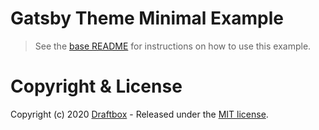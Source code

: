 # Gatsby Theme Minimal Example

> See the [base README](https://github.com/draftbox-co/gatsby-ghost-novela-starter/blob/master/README.md) for instructions on how to use this example.

# Copyright & License

Copyright (c) 2020 [Draftbox](https://draftbox.co) - Released under the [MIT license](LICENSE).
